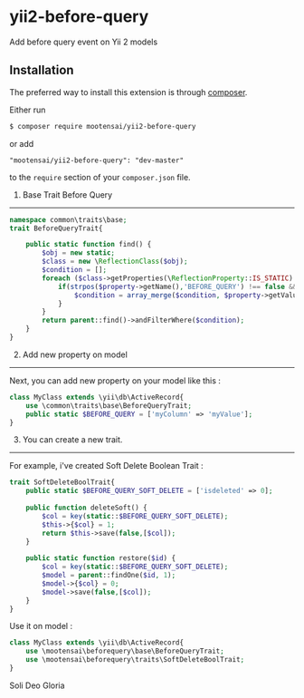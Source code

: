# yii2-before-query

Add before query event on Yii 2 models

## Installation

The preferred way to install this extension is through [composer](http://getcomposer.org/download/).

Either run

```bash
$ composer require mootensai/yii2-before-query
```

or add

```
"mootensai/yii2-before-query": "dev-master"
```

to the `require` section of your `composer.json` file.


1. Base Trait Before Query
------------------

```php
namespace common\traits\base;
trait BeforeQueryTrait{

    public static function find() {
        $obj = new static;
        $class = new \ReflectionClass($obj);
        $condition = [];
        foreach ($class->getProperties(\ReflectionProperty::IS_STATIC) as $property) {
            if(strpos($property->getName(),'BEFORE_QUERY') !== false && is_array($property->getValue($obj))){
                $condition = array_merge($condition, $property->getValue($obj));
            }
        }
        return parent::find()->andFilterWhere($condition);
    }
}
```

2. Add new property on model
----------------------------------------------------------

Next, you can add new property on your model like this :

```php
class MyClass extends \yii\db\ActiveRecord{
    use \common\traits\base\BeforeQueryTrait;
    public static $BEFORE_QUERY = ['myColumn' => 'myValue'];
}
```

3. You can create a new trait.
------------------------------------------------------------------------


For example, i've created Soft Delete Boolean Trait :

```php
trait SoftDeleteBoolTrait{
    public static $BEFORE_QUERY_SOFT_DELETE = ['isdeleted' => 0];
    
    public function deleteSoft() {
        $col = key(static::$BEFORE_QUERY_SOFT_DELETE);
        $this->{$col} = 1;
        return $this->save(false,[$col]);
    }
    
    public static function restore($id) {
        $col = key(static::$BEFORE_QUERY_SOFT_DELETE);
        $model = parent::findOne($id, 1);
        $model->{$col} = 0;
        $model->save(false,[$col]);
    }
}
```

Use it on model : 



```php
class MyClass extends \yii\db\ActiveRecord{
    use \mootensai\beforequery\base\BeforeQueryTrait;
    use \mootensai\beforequery\traits\SoftDeleteBoolTrait;
}
```



Soli Deo Gloria
